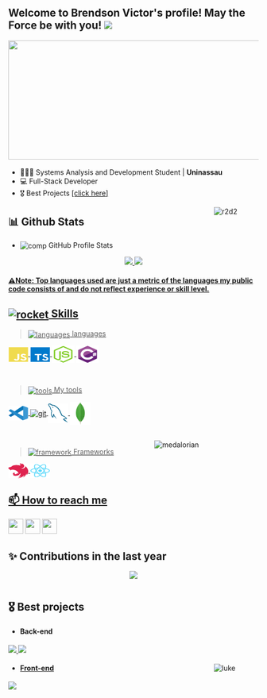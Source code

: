 <!--   👋🏽Welcome   -->

 <h2> Welcome to Brendson Victor's profile! May the Force be with you! <img src="https://user-images.githubusercontent.com/82064724/153726963-eee167fa-015a-476b-8f46-0923708d5307.png" width="28"> </h2>
<img height="240" width="850" src="https://cdna.artstation.com/p/assets/images/images/025/789/352/original/pixel-jeff-galaxy-far-far-away.gif?1586928273">

- 👨🏽‍💻 Systems Analysis and Development Student | **Uninassau** 
- 💻 Full-Stack Developer
- 🎖 Best Projects [[click here]](#-contributions-in-the-last-year)

<img src="https://66.media.tumblr.com/tumblr_macx4vgB5f1rfjowdo1_500.gif"  width="90" align="right" alt="r2d2">

<!--   📊stats   -->

## 📊 Github Stats
- <img align="center" alt="comp" height="20" width="20" src="https://cdn.discordapp.com/attachments/696749484012601344/899846768789958677/computer-screen.png"> GitHub Profile Stats

<div align="center">
  <a href="https://github.com/br3nds0n">
  <img height="145em" src="https://github-readme-stats.vercel.app/api?username=br3nds0n&show_icons=true&theme=dark&include_all_commits=true&count_private=true"/>
  <img height="145em" src="https://github-readme-stats.vercel.app/api/top-langs/?username=br3nds0n&layout=compact&langs_count=7&theme=dark"/> 
   <h4 align="left">⚠Note: Top languages used are just a metric of the languages my public code consists of and do not reflect experience or skill level.</h4>
</div>
 
<!--   🚀skills   -->
 
## <img align="center" alt="rocket" height="25" width="25" src="https://cdn.discordapp.com/attachments/696749484012601344/899811382114013215/startup.png"> Skills 
 
> <img align="center" alt="languages" height="20" width="20" src="https://cdn.discordapp.com/attachments/696749484012601344/899805228793208852/programador.png"> languages 
 
 <p>
 <!-- <img align="center" alt="HTML" height="30" width="40" src="https://raw.githubusercontent.com/devicons/devicon/master/icons/html5/html5-original.svg"> 
  <img align="center" alt="CSS" height="30" width="40" src="https://raw.githubusercontent.com/devicons/devicon/master/icons/css3/css3-original.svg"> -->
  <img align="center" alt="Js" height="30" width="40" src="https://raw.githubusercontent.com/devicons/devicon/master/icons/javascript/javascript-plain.svg">
  <img align="center" alt="Ts" height="30" width="40" src="https://github.com/devicons/devicon/blob/master/icons/typescript/typescript-plain.svg">
  <img align="center" alt="nodeJs" height="35" width="45" src="https://raw.githubusercontent.com/devicons/devicon/2ae2a900d2f041da66e950e4d48052658d850630/icons/nodejs/nodejs-original.svg">
  <img align="center" alt="Csharp" height="35" width="45" src="https://raw.githubusercontent.com/devicons/devicon/master/icons/csharp/csharp-original.svg">
  </p>
 <br/>

 <!--   🛠tools   -->
 
 > <img align="center" alt="tools" height="20" width="20" src="https://cdn.discordapp.com/attachments/696749484012601344/899806226026754068/tools.png"> My tools
 
 <p>
  <img align="center" alt="vs-code" height="30" width="40" src="https://github.com/devicons/devicon/blob/master/icons/vscode/vscode-original.svg">
  <img align="center" alt="git" height="30" width="40" src="https://raw.githubusercontent.com/jmnote/z-icons/master/svg/git.svg">
  <img align="center" alt="mysql" height="40" width="40" src="https://github.com/devicons/devicon/blob/master/icons/mysql/mysql-original.svg">
  <img align="center" alt="mongodb" height="47" width="42" src="https://github.com/devicons/devicon/blob/master/icons/mongodb/mongodb-original.svg">
 </p>
 <br/>
 
  <img src="https://i.pinimg.com/originals/bc/ef/9e/bcef9e69e0c689ee189d76842d476bc9.gif"  width="210" align="right" alt="medalorian">
 
  <!--   🛠framework   -->
 
  > <img align="center" alt="framework" height="20" width="20" src="https://cdn.discordapp.com/attachments/696749484012601344/899728257849630730/framework.png">  Frameworks
 
 <p>
  <img align="center" alt="nest" height="30" width="40" src="https://github.com/devicons/devicon/blob/master/icons/nestjs/nestjs-plain.svg">
  <img align="center" alt="react" height="30" width="40" src="https://github.com/devicons/devicon/blob/master/icons/react/react-original.svg">
 <p/>
  

<!--   📫to me   -->

## 📫 How to reach me

<p align="left">
   <a href="https://instagram.com/breendson/" alt="Instagram">
  <img height="30" width="30" src="https://cdn.discordapp.com/attachments/696749484012601344/899812069757583440/instagram.png"/></a>
  
   <a href="https://www.linkedin.com/in/brendson" alt="Linkedin">
  <img height="30" width="30" src="https://cdn.discordapp.com/attachments/696749484012601344/899812823943741490/linkedin_1.png" /></a>                                                                                                                                  
  <a href="mailto:brendson.net@gmail.com" alt="Gmail">
  <img height="30" width="30" src="https://cdn.discordapp.com/attachments/696749484012601344/899813317315555368/gmail.png" /></a> 
</p>
 
 <!--   🐍snake   -->
 
 ## ✨ Contributions in the last year 
 
 <p align="center"> <img src="https://github.com/br3nds0n/br3nds0n/blob/output/github-contribution-grid-snake.svg"> </p>
 
 #
<!--   🎖 Best projects   -->

 
 
## 🎖 Best projects

 * <h4>Back-end</h4> 
<div>
  <a href="https://github.com/br3nds0n/compass-lisa">
  <img height="100em" src="https://github-readme-stats.vercel.app/api/pin/?username=br3nds0n&repo=compass-lisa&theme=dark"/>
   <a href="https://github.com/br3nds0n/Deep-web-Group">
  <img height="100em" src="https://github-readme-stats.vercel.app/api/pin/?username=br3nds0n&repo=Deep-web-Group&theme=dark"/>
</div>
   
   <img src="https://64.media.tumblr.com/tumblr_m9woxzf1AK1rfjowdo1_640.gif"  width="90" align="right" alt="luke">
   
  * <h4>Front-end</h4> 
 <div>
  <a href="https://github.com/br3nds0n/task-list-react">
  <img height="100em" src="https://github-readme-stats.vercel.app/api/pin/?username=br3nds0n&repo=task-list-react&theme=dark"/>
</div>
  
#

